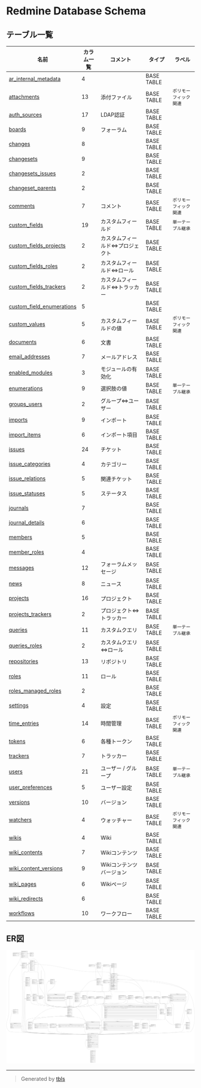 # Redmine Database Schema

## テーブル一覧

| 名前                                                        | カラム一覧      | コメント                            | タイプ        | ラベル                    |
| --------------------------------------------------------- | ---------- | ------------------------------- | ---------- | ---------------------- |
| [ar_internal_metadata](ar_internal_metadata.md)           | 4          |                                 | BASE TABLE |                        |
| [attachments](attachments.md)                             | 13         | 添付ファイル                          | BASE TABLE | `ポリモーフィック関連`           |
| [auth_sources](auth_sources.md)                           | 17         | LDAP認証                          | BASE TABLE |                        |
| [boards](boards.md)                                       | 9          | フォーラム                           | BASE TABLE |                        |
| [changes](changes.md)                                     | 8          |                                 | BASE TABLE |                        |
| [changesets](changesets.md)                               | 9          |                                 | BASE TABLE |                        |
| [changesets_issues](changesets_issues.md)                 | 2          |                                 | BASE TABLE |                        |
| [changeset_parents](changeset_parents.md)                 | 2          |                                 | BASE TABLE |                        |
| [comments](comments.md)                                   | 7          | コメント                            | BASE TABLE | `ポリモーフィック関連`           |
| [custom_fields](custom_fields.md)                         | 19         | カスタムフィールド                       | BASE TABLE | `単一テーブル継承`             |
| [custom_fields_projects](custom_fields_projects.md)       | 2          | カスタムフィールド⇔プロジェクト                | BASE TABLE |                        |
| [custom_fields_roles](custom_fields_roles.md)             | 2          | カスタムフィールド⇔ロール                   | BASE TABLE |                        |
| [custom_fields_trackers](custom_fields_trackers.md)       | 2          | カスタムフィールド⇔トラッカー                 | BASE TABLE |                        |
| [custom_field_enumerations](custom_field_enumerations.md) | 5          |                                 | BASE TABLE |                        |
| [custom_values](custom_values.md)                         | 5          | カスタムフィールドの値                     | BASE TABLE | `ポリモーフィック関連`           |
| [documents](documents.md)                                 | 6          | 文書                              | BASE TABLE |                        |
| [email_addresses](email_addresses.md)                     | 7          | メールアドレス                         | BASE TABLE |                        |
| [enabled_modules](enabled_modules.md)                     | 3          | モジュールの有効化                       | BASE TABLE |                        |
| [enumerations](enumerations.md)                           | 9          | 選択肢の値                           | BASE TABLE | `単一テーブル継承`             |
| [groups_users](groups_users.md)                           | 2          | グループ⇔ユーザー                       | BASE TABLE |                        |
| [imports](imports.md)                                     | 9          | インポート                           | BASE TABLE |                        |
| [import_items](import_items.md)                           | 6          | インポート項目                         | BASE TABLE |                        |
| [issues](issues.md)                                       | 24         | チケット                            | BASE TABLE |                        |
| [issue_categories](issue_categories.md)                   | 4          | カテゴリー                           | BASE TABLE |                        |
| [issue_relations](issue_relations.md)                     | 5          | 関連チケット                          | BASE TABLE |                        |
| [issue_statuses](issue_statuses.md)                       | 5          | ステータス                           | BASE TABLE |                        |
| [journals](journals.md)                                   | 7          |                                 | BASE TABLE |                        |
| [journal_details](journal_details.md)                     | 6          |                                 | BASE TABLE |                        |
| [members](members.md)                                     | 5          |                                 | BASE TABLE |                        |
| [member_roles](member_roles.md)                           | 4          |                                 | BASE TABLE |                        |
| [messages](messages.md)                                   | 12         | フォーラムメッセージ                      | BASE TABLE |                        |
| [news](news.md)                                           | 8          | ニュース                            | BASE TABLE |                        |
| [projects](projects.md)                                   | 16         | プロジェクト                          | BASE TABLE |                        |
| [projects_trackers](projects_trackers.md)                 | 2          | プロジェクト⇔トラッカー                    | BASE TABLE |                        |
| [queries](queries.md)                                     | 11         | カスタムクエリ                         | BASE TABLE | `単一テーブル継承`             |
| [queries_roles](queries_roles.md)                         | 2          | カスタムクエリ⇔ロール                     | BASE TABLE |                        |
| [repositories](repositories.md)                           | 13         | リポジトリ                           | BASE TABLE |                        |
| [roles](roles.md)                                         | 11         | ロール                             | BASE TABLE |                        |
| [roles_managed_roles](roles_managed_roles.md)             | 2          |                                 | BASE TABLE |                        |
| [settings](settings.md)                                   | 4          | 設定                              | BASE TABLE |                        |
| [time_entries](time_entries.md)                           | 14         | 時間管理                            | BASE TABLE | `ポリモーフィック関連`           |
| [tokens](tokens.md)                                       | 6          | 各種トークン                          | BASE TABLE |                        |
| [trackers](trackers.md)                                   | 7          | トラッカー                           | BASE TABLE |                        |
| [users](users.md)                                         | 21         | ユーザー / グループ                     | BASE TABLE | `単一テーブル継承`             |
| [user_preferences](user_preferences.md)                   | 5          | ユーザー設定                          | BASE TABLE |                        |
| [versions](versions.md)                                   | 10         | バージョン                           | BASE TABLE |                        |
| [watchers](watchers.md)                                   | 4          | ウォッチャー                          | BASE TABLE | `ポリモーフィック関連`           |
| [wikis](wikis.md)                                         | 4          | Wiki                            | BASE TABLE |                        |
| [wiki_contents](wiki_contents.md)                         | 7          | Wikiコンテンツ                       | BASE TABLE |                        |
| [wiki_content_versions](wiki_content_versions.md)         | 9          | Wikiコンテンツバージョン                  | BASE TABLE |                        |
| [wiki_pages](wiki_pages.md)                               | 6          | Wikiページ                         | BASE TABLE |                        |
| [wiki_redirects](wiki_redirects.md)                       | 6          |                                 | BASE TABLE |                        |
| [workflows](workflows.md)                                 | 10         | ワークフロー                          | BASE TABLE |                        |

## ER図

![er](schema.svg)

---

> Generated by [tbls](https://github.com/k1LoW/tbls)
